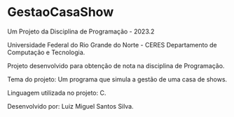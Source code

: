 # GestaoCasaShow
Um Projeto da Disciplina de Programação - 2023.2 

Universidade Federal do Rio Grande do Norte - CERES Departamento de Computação e Tecnologia.

Projeto desenvolvido para obtenção de nota na disciplina de Programação.

Tema do projeto: Um programa que simula a gestão de uma casa de shows. 

Linguagem utilizada no projeto: C.

Desenvolvido por: Luiz Miguel Santos Silva.